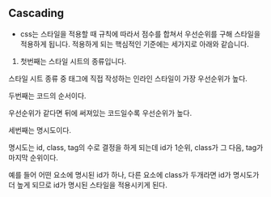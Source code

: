 ## Cascading
+ css는 스타일을 적용할 때 규칙에 따라서 점수를 합쳐서 우선순위를 구해 스타일을 적용하게 됩니다.
  적용하게 되는 핵심적인 기준에는 세가지로 아래와 같습니다.
1. 첫번째는 스타일 시트의 종류입니다.

스타일 시트 종류 중 태그에 직접 작성하는 인라인 스타일이 가장 우선순위가 높다.

두번째는 코드의 순서이다.

우선순위가 같다면 뒤에 써져있는 코드일수록 우선순위가 높다.

세번째는 명시도이다.

명시도는 id, class, tag의 수로 결정을 하게 되는데 id가 1순위, class가 그 다음, tag가 마지막 순위이다.

예를 들어 어떤 요소에 명시된 id가 하나, 다른 요소에 class가 두개라면 id가 명시도가 더 높게 되므로 id가 명시된 스타일을 적용시키게 된다.
